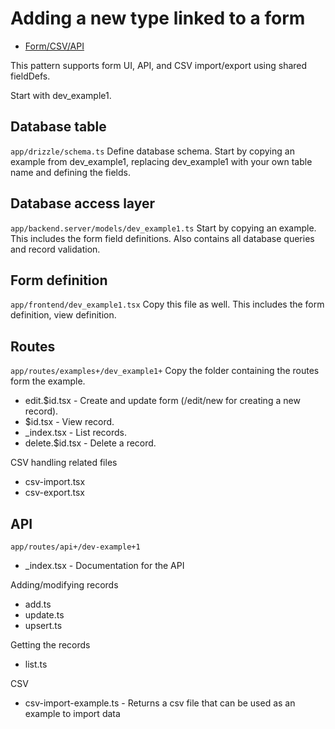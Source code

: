 # Adding a new type linked to a form

- [Form/CSV/API](form-csv-api.md)

This pattern supports form UI, API, and CSV import/export using shared fieldDefs.

Start with dev_example1.

## Database table
`app/drizzle/schema.ts`
Define database schema. Start by copying an example from dev_example1, replacing dev_example1 with your own table name and defining the fields.

## Database access layer
`app/backend.server/models/dev_example1.ts`
Start by copying an example. This includes the form field definitions. Also contains all database queries and record validation.

## Form definition
`app/frontend/dev_example1.tsx`
Copy this file as well. This includes the form definition, view definition.

## Routes
`app/routes/examples+/dev_example1+`
Copy the folder containing the routes form the example.

- edit.$id.tsx - Create and update form (/edit/new for creating a new record).
- $id.tsx - View record.
- \_index.tsx - List records.
- delete.$id.tsx - Delete a record.

CSV handling related files
- csv-import.tsx 
- csv-export.tsx

## API
`app/routes/api+/dev-example+1`

- \_index.tsx - Documentation for the API

Adding/modifying records
- add.ts
- update.ts
- upsert.ts

Getting the records
- list.ts

CSV
- csv-import-example.ts - Returns a csv file that can be used as an example to import data

